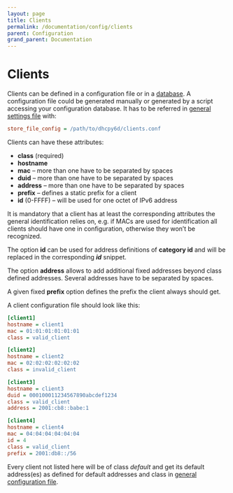 ```yaml
---
layout: page
title: Clients
permalink: /documentation/config/clients
parent: Configuration
grand_parent: Documentation
---
```


# Clients

Clients can be defined in a configuration file or in a [database](/documentation/sql/ "SQL"). A configuration file could be generated manually or generated by a script accessing your configuration database. It has to be referred in [general settings file](/documentation/config/general "General") with:

```ini
store_file_config = /path/to/dhcpy6d/clients.conf
```

Clients can have these attributes:

- **class** (required)
- **hostname**
- **mac** – more than one have to be separated by spaces
- **duid** – more than one have to be separated by spaces
- **address** – more than one have to be separated by spaces
- **prefix** – defines a static prefix for a client
- **id** (0-FFFF) – will be used for one octet of IPv6 address

It is mandatory that a client has at least the corresponding attributes the general identification relies on, e.g. if MACs are used for identification all clients should have one in configuration, otherwise they won’t be recognized.

The option **id** can be used for address definitions of **category id** and will be replaced in the corresponding **$id$** snippet.

The option **address** allows to add additional fixed addresses
beyond class defined addresses. Several addresses have to 
be separated by spaces.

A given fixed **prefix** option defines the prefix the client always should get.

A client configuration file should look like this:

```ini
[client1]
hostname = client1
mac = 01:01:01:01:01:01
class = valid_client

[client2]
hostname = client2
mac = 02:02:02:02:02:02
class = invalid_client

[client3]
hostname = client3
duid = 000100011234567890abcdef1234
class = valid_client
address = 2001:cb8::babe:1

[client4]
hostname = client4
mac = 04:04:04:04:04:04
id = 4
class = valid_client
prefix = 2001:db8::/56 
```

Every client not listed here will be of class _default_ and get its default address(es) as defined for default addresses and class in [general configuration file](/documentation/config/general "Configuration").